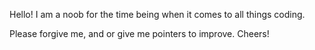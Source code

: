 Hello! I am a noob for the time being when it comes to all things coding.

Please forgive me, and or give me pointers to improve. Cheers!
<!---
kyleayy/kyleayy is a ✨ special ✨ repository because its `README.md` (this file) appears on your GitHub profile.
You can click the Preview link to take a look at your changes.
--->
